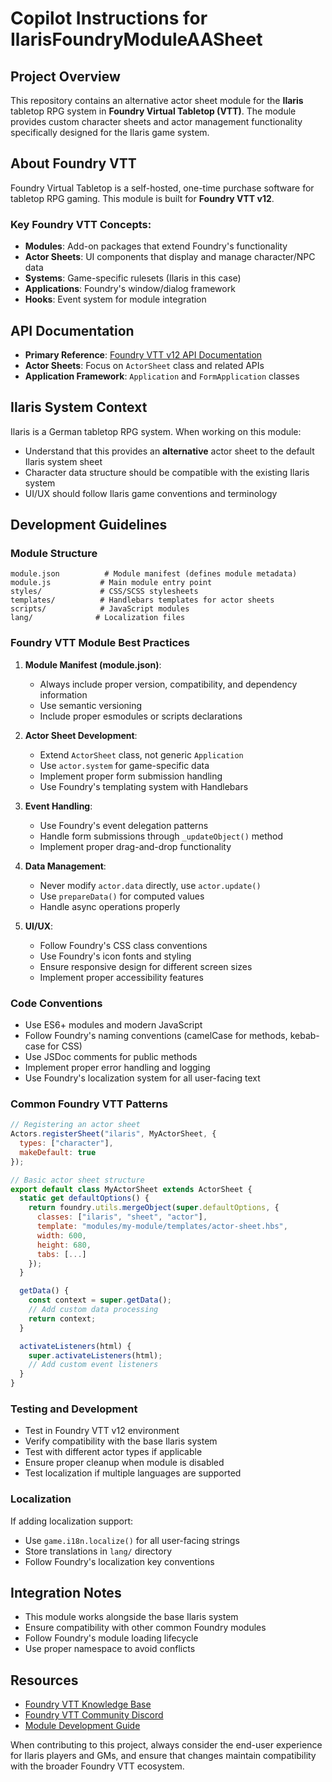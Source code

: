 # Copilot Instructions for IlarisFoundryModuleAASheet

## Project Overview

This repository contains an alternative actor sheet module for the **Ilaris** tabletop RPG system in **Foundry Virtual Tabletop (VTT)**. The module provides custom character sheets and actor management functionality specifically designed for the Ilaris game system.

## About Foundry VTT

Foundry Virtual Tabletop is a self-hosted, one-time purchase software for tabletop RPG gaming. This module is built for **Foundry VTT v12**.

### Key Foundry VTT Concepts:
- **Modules**: Add-on packages that extend Foundry's functionality
- **Actor Sheets**: UI components that display and manage character/NPC data
- **Systems**: Game-specific rulesets (Ilaris in this case)
- **Applications**: Foundry's window/dialog framework
- **Hooks**: Event system for module integration

## API Documentation

- **Primary Reference**: [Foundry VTT v12 API Documentation](https://foundryvtt.com/api/v12/index.html)
- **Actor Sheets**: Focus on `ActorSheet` class and related APIs
- **Application Framework**: `Application` and `FormApplication` classes

## Ilaris System Context

Ilaris is a German tabletop RPG system. When working on this module:
- Understand that this provides an **alternative** actor sheet to the default Ilaris system sheet
- Character data structure should be compatible with the existing Ilaris system
- UI/UX should follow Ilaris game conventions and terminology

## Development Guidelines

### Module Structure
```
module.json          # Module manifest (defines module metadata)
module.js           # Main module entry point
styles/             # CSS/SCSS stylesheets
templates/          # Handlebars templates for actor sheets
scripts/            # JavaScript modules
lang/              # Localization files
```

### Foundry VTT Module Best Practices

1. **Module Manifest (module.json)**:
   - Always include proper version, compatibility, and dependency information
   - Use semantic versioning
   - Include proper esmodules or scripts declarations

2. **Actor Sheet Development**:
   - Extend `ActorSheet` class, not generic `Application`
   - Use `actor.system` for game-specific data
   - Implement proper form submission handling
   - Use Foundry's templating system with Handlebars

3. **Event Handling**:
   - Use Foundry's event delegation patterns
   - Handle form submissions through `_updateObject()` method
   - Implement proper drag-and-drop functionality

4. **Data Management**:
   - Never modify `actor.data` directly, use `actor.update()`
   - Use `prepareData()` for computed values
   - Handle async operations properly

5. **UI/UX**:
   - Follow Foundry's CSS class conventions
   - Use Foundry's icon fonts and styling
   - Ensure responsive design for different screen sizes
   - Implement proper accessibility features

### Code Conventions

- Use ES6+ modules and modern JavaScript
- Follow Foundry's naming conventions (camelCase for methods, kebab-case for CSS)
- Use JSDoc comments for public methods
- Implement proper error handling and logging
- Use Foundry's localization system for all user-facing text

### Common Foundry VTT Patterns

```javascript
// Registering an actor sheet
Actors.registerSheet("ilaris", MyActorSheet, {
  types: ["character"],
  makeDefault: true
});

// Basic actor sheet structure
export default class MyActorSheet extends ActorSheet {
  static get defaultOptions() {
    return foundry.utils.mergeObject(super.defaultOptions, {
      classes: ["ilaris", "sheet", "actor"],
      template: "modules/my-module/templates/actor-sheet.hbs",
      width: 600,
      height: 680,
      tabs: [...]
    });
  }

  getData() {
    const context = super.getData();
    // Add custom data processing
    return context;
  }

  activateListeners(html) {
    super.activateListeners(html);
    // Add custom event listeners
  }
}
```

### Testing and Development

- Test in Foundry VTT v12 environment
- Verify compatibility with the base Ilaris system
- Test with different actor types if applicable
- Ensure proper cleanup when module is disabled
- Test localization if multiple languages are supported

### Localization

If adding localization support:
- Use `game.i18n.localize()` for all user-facing strings
- Store translations in `lang/` directory
- Follow Foundry's localization key conventions

## Integration Notes

- This module works alongside the base Ilaris system
- Ensure compatibility with other common Foundry modules
- Follow Foundry's module loading lifecycle
- Use proper namespace to avoid conflicts

## Resources

- [Foundry VTT Knowledge Base](https://foundryvtt.com/kb/)
- [Foundry VTT Community Discord](https://discord.gg/foundryvtt)
- [Module Development Guide](https://foundryvtt.com/article/module-development/)

When contributing to this project, always consider the end-user experience for Ilaris players and GMs, and ensure that changes maintain compatibility with the broader Foundry VTT ecosystem.